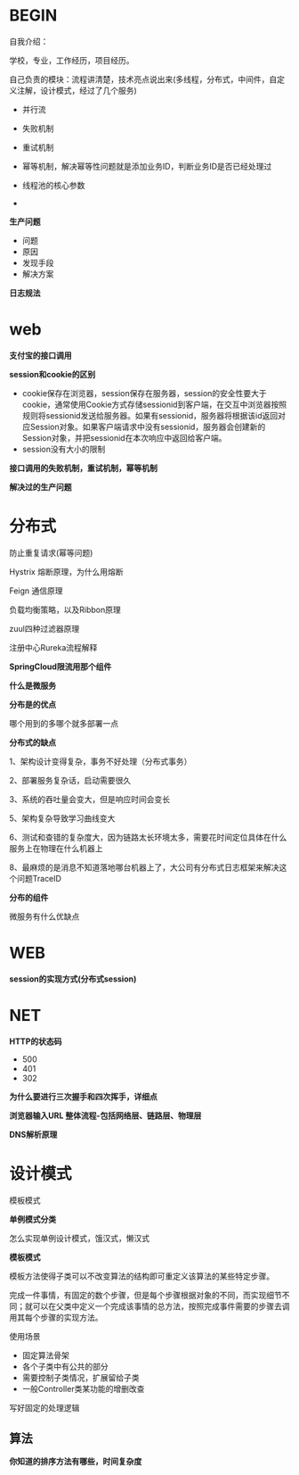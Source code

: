 # BEGIN

自我介绍：

学校，专业，工作经历，项目经历。

自己负责的模块：流程讲清楚，技术亮点说出来(多线程，分布式，中间件，自定义注解，设计模式，经过了几个服务)

* 并行流

* 失败机制

* 重试机制

* 幂等机制，解决幂等性问题就是添加业务ID，判断业务ID是否已经处理过

* 线程池的核心参数

* 

  **生产问题**

  

  * 问题
  * 原因
  * 发现手段
  * 解决方案



**日志规法**





# web



**支付宝的接口调用**



**session和cookie的区别**

* cookie保存在浏览器，session保存在服务器，session的安全性要大于cookie，通常使用Cookie方式存储sessionid到客户端，在交互中浏览器按照规则将sessionid发送给服务器。如果有sessionid，服务器将根据该id返回对应Session对象。如果客户端请求中没有sessionid，服务器会创建新的Session对象，并把sessionid在本次响应中返回给客户端。
* session没有大小的限制



**接口调用的失败机制，重试机制，幂等机制**



**解决过的生产问题**



# 分布式



防止重复请求(幂等问题)

Hystrix 熔断原理，为什么用熔断

Feign 通信原理

负载均衡策略，以及Ribbon原理

zuul四种过滤器原理

注册中心Rureka流程解释

**SpringCloud限流用那个组件**

**什么是微服务**

**分布是的优点**

哪个用到的多哪个就多部署一点

**分布式的缺点**

1、架构设计变得复杂，事务不好处理（分布式事务）

2、部署服务复杂话，启动需要很久

3、系统的吞吐量会变大，但是响应时间会变长

5、架构复杂导致学习曲线变大

6、测试和查错的复杂度大，因为链路太长环境太多，需要花时间定位具体在什么服务上在物理在什么机器上

8、最麻烦的是消息不知道落地哪台机器上了，大公司有分布式日志框架来解决这个问题TraceID 

**分布的组件**

微服务有什么优缺点





# WEB



**session的实现方式(分布式session)**







# NET



**HTTP的状态码**

* 500
* 401
* 302



**为什么要进行三次握手和四次挥手，详细点**



**浏览器输入URL 整体流程-包括网络层、链路层、物理层**



**DNS解析原理**



# 设计模式



模板模式



**单例模式分类**

怎么实现单例设计模式，饿汉式，懒汉式



**模板模式**

模板方法使得子类可以不改变算法的结构即可重定义该算法的某些特定步骤。

完成一件事情，有固定的数个步骤，但是每个步骤根据对象的不同，而实现细节不同；就可以在父类中定义一个完成该事情的总方法，按照完成事件需要的步骤去调用其每个步骤的实现方法。

使用场景

* 固定算法骨架
* 各个子类中有公共的部分
* 需要控制子类情况，扩展留给子类
* 一般Controller类某功能的增删改查

写好固定的处理逻辑



## 算法



**你知道的排序方法有哪些，时间复杂度**








































